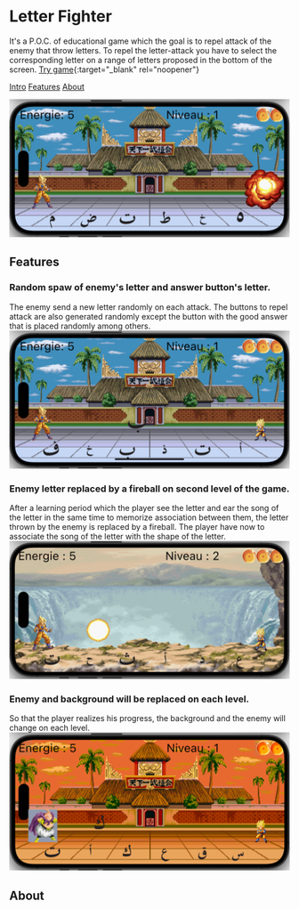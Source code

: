 # Letter Fighter

It's a P.O.C. of educational game which the goal is to repel attack of the enemy that throw letters.
To repel the letter-attack you have to select the corresponding letter on a range of letters proposed in the bottom of the screen.
[Try game](https://guenoel.github.io/letter_fighter/build/web/){:target="_blank" rel="noopener"}

[Intro](#letter-fighter) [Features](#features) [About](#about)

<img class="fit-picture" src="web/images/screenshot1.png" alt="Screenshot of the game">

## Features

### Random spaw of enemy's letter and answer button's letter.
The enemy send a new letter randomly on each attack. The buttons to repel attack are also generated randomly except the button with the good answer that is placed randomly among others.
<img class="fit-picture" src="web/images/screenshot2.png" alt="Screenshot of the game">

### Enemy letter replaced by a fireball on second level of the game.
After a learning period which the player see the letter and ear the song of the letter in the same time to memorize association between them, the letter thrown by the enemy is replaced by a fireball. The player have now to associate the song of the letter with the shape of the letter.
<img class="fit-picture" src="web/images/screenshot3.png" alt="Screenshot of the game">


### Enemy and background will be replaced on each level.
So that the player realizes his progress, the background and the enemy will change on each level.
<img class="fit-picture" src="web/images/screenshot4.png" alt="Screenshot of the game">


## About
